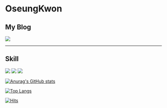 # OseungKwon

## My Blog
<p>
  <a href="https://velog.io/@wkahd01">
  <img src="https://img.shields.io/badge/Velog-20c997?style=flat-square&logo=Vimeo&logoColor=white"/>
  </a>
<p/>
<hr/>

## Skill

<p>
  <img src="https://img.shields.io/badge/JavaScript-000000?style=flat-square&logo=JavaScript&logoColor=white"/>
  <img src="https://img.shields.io/badge/React-61DAFB?style=flat-square&logo=React&logoColor=black"/>
  <img src="https://img.shields.io/badge/Typescript-3178C6?style=flat-square&logo=Typescript&logoColor=black"/>
</p>
   

[![Anurag's GitHub stats](https://github-readme-stats.vercel.app/api?username=OseungKwon&theme=white)](https://github.com/OseungKwon/github-readme-stats)

[![Top Langs](https://github-readme-stats.vercel.app/api/top-langs/?username=OseungKwon&layout=compact&theme=white&langs_count=4)](https://github.com/OseungKwon/github-readme-stats)

[![Hits](https://hits.seeyoufarm.com/api/count/incr/badge.svg?url=https%3A%2F%2Fgithub.com%2FOseungKwon&count_bg=%2379C83D&title_bg=%23555555&icon=&icon_color=%23E7E7E7&title=hits&edge_flat=false)](https://hits.seeyoufarm.com)
